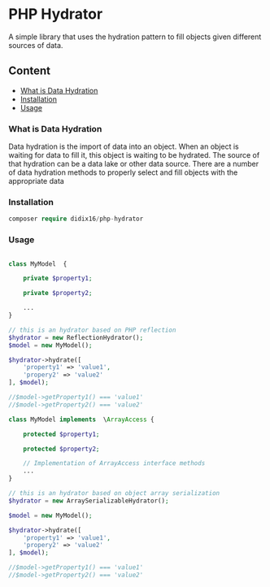 PHP Hydrator
=

A simple library that uses the hydration pattern to fill objects given different sources of data.

## Content

* [What is Data Hydration](#what-is-data-hydration)
* [Installation](#installation)
* [Usage](#usage)


### What is Data Hydration


Data hydration is the import of data into an object. When an object is waiting for data to fill it, this object is waiting to be hydrated. The source of that hydration can be a data lake or other data source. There are a number of data hydration methods to properly select and fill objects with the appropriate data

### Installation

```php
composer require didix16/php-hydrator
```

### Usage

```php

class MyModel  {

    private $property1;

    private $property2;

    ...
}

// this is an hydrator based on PHP reflection
$hydrator = new ReflectionHydrator();
$model = new MyModel();

$hydrator->hydrate([
    'property1' => 'value1',
    'propery2' => 'value2'
], $model);

//$model->getProperty1() === 'value1'
//$model->getProperty2() === 'value2'
```

```php
class MyModel implements  \ArrayAccess {

    protected $property1;

    protected $property2;

    // Implementation of ArrayAccess interface methods
    ...
}

// this is an hydrator based on object array serialization
$hydrator = new ArraySerializableHydrator();

$model = new MyModel();

$hydrator->hydrate([
    'property1' => 'value1',
    'propery2' => 'value2'
], $model);

//$model->getProperty1() === 'value1'
//$model->getProperty2() === 'value2'

```